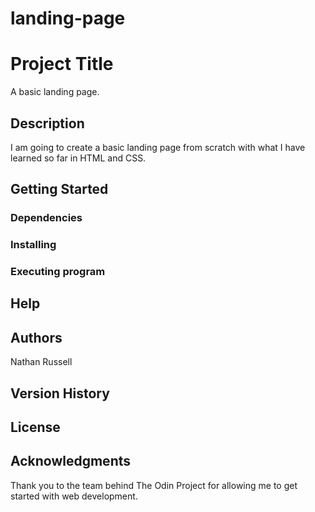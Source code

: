 # landing-page
# Project Title

A basic landing page.

## Description

I am going to create a basic landing page from scratch with what I have learned so far in HTML and CSS.

## Getting Started

### Dependencies

### Installing

### Executing program

## Help

## Authors

Nathan Russell

## Version History

## License

## Acknowledgments

Thank you to the team behind The Odin Project for allowing me to get started with web development.
